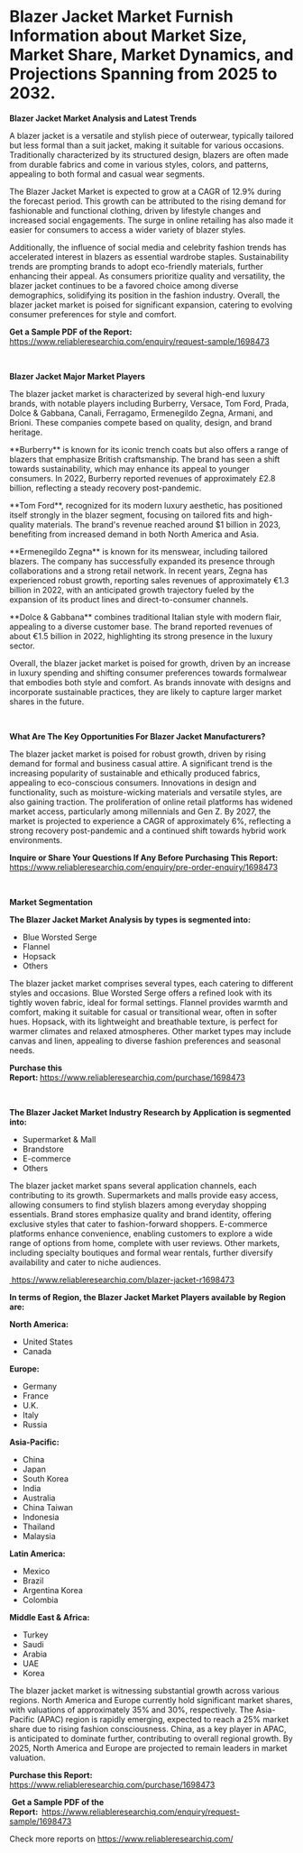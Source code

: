 <p><h1>Blazer Jacket Market Furnish Information about Market Size, Market Share, Market Dynamics, and Projections Spanning from 2025 to 2032.</h1></p><p><strong>Blazer Jacket Market Analysis and Latest Trends</strong></p>
<p><p>A blazer jacket is a versatile and stylish piece of outerwear, typically tailored but less formal than a suit jacket, making it suitable for various occasions. Traditionally characterized by its structured design, blazers are often made from durable fabrics and come in various styles, colors, and patterns, appealing to both formal and casual wear segments.</p><p>The Blazer Jacket Market is expected to grow at a CAGR of 12.9% during the forecast period. This growth can be attributed to the rising demand for fashionable and functional clothing, driven by lifestyle changes and increased social engagements. The surge in online retailing has also made it easier for consumers to access a wider variety of blazer styles.</p><p>Additionally, the influence of social media and celebrity fashion trends has accelerated interest in blazers as essential wardrobe staples. Sustainability trends are prompting brands to adopt eco-friendly materials, further enhancing their appeal. As consumers prioritize quality and versatility, the blazer jacket continues to be a favored choice among diverse demographics, solidifying its position in the fashion industry. Overall, the blazer jacket market is poised for significant expansion, catering to evolving consumer preferences for style and comfort.</p></p>
<p><strong>Get a Sample PDF of the Report:&nbsp;</strong> <a href="https://www.reliableresearchiq.com/enquiry/request-sample/1698473?utm_campaign=2309&utm_medium=2&utm_source=Github&utm_content=ia&utm_term=07022025&utm_id=blazer-jacket">https://www.reliableresearchiq.com/enquiry/request-sample/1698473</a></p>
<p>&nbsp;</p>
<p><strong>Blazer Jacket Major Market Players</strong></p>
<p><p>The blazer jacket market is characterized by several high-end luxury brands, with notable players including Burberry, Versace, Tom Ford, Prada, Dolce & Gabbana, Canali, Ferragamo, Ermenegildo Zegna, Armani, and Brioni. These companies compete based on quality, design, and brand heritage.</p><p>**Burberry** is known for its iconic trench coats but also offers a range of blazers that emphasize British craftsmanship. The brand has seen a shift towards sustainability, which may enhance its appeal to younger consumers. In 2022, Burberry reported revenues of approximately £2.8 billion, reflecting a steady recovery post-pandemic.</p><p>**Tom Ford**, recognized for its modern luxury aesthetic, has positioned itself strongly in the blazer segment, focusing on tailored fits and high-quality materials. The brand's revenue reached around $1 billion in 2023, benefiting from increased demand in both North America and Asia.</p><p>**Ermenegildo Zegna** is known for its menswear, including tailored blazers. The company has successfully expanded its presence through collaborations and a strong retail network. In recent years, Zegna has experienced robust growth, reporting sales revenues of approximately €1.3 billion in 2022, with an anticipated growth trajectory fueled by the expansion of its product lines and direct-to-consumer channels.</p><p>**Dolce & Gabbana** combines traditional Italian style with modern flair, appealing to a diverse customer base. The brand reported revenues of about €1.5 billion in 2022, highlighting its strong presence in the luxury sector.</p><p>Overall, the blazer jacket market is poised for growth, driven by an increase in luxury spending and shifting consumer preferences towards formalwear that embodies both style and comfort. As brands innovate with designs and incorporate sustainable practices, they are likely to capture larger market shares in the future.</p></p>
<p>&nbsp;</p>
<p><strong>What Are The Key Opportunities For Blazer Jacket Manufacturers?</strong></p>
<p><p>The blazer jacket market is poised for robust growth, driven by rising demand for formal and business casual attire. A significant trend is the increasing popularity of sustainable and ethically produced fabrics, appealing to eco-conscious consumers. Innovations in design and functionality, such as moisture-wicking materials and versatile styles, are also gaining traction. The proliferation of online retail platforms has widened market access, particularly among millennials and Gen Z. By 2027, the market is projected to experience a CAGR of approximately 6%, reflecting a strong recovery post-pandemic and a continued shift towards hybrid work environments.</p></p>
<p><strong>Inquire or Share Your Questions If Any Before Purchasing This Report:</strong> <a href="https://www.reliableresearchiq.com/enquiry/pre-order-enquiry/1698473?utm_campaign=2309&utm_medium=2&utm_source=Github&utm_content=ia&utm_term=07022025&utm_id=blazer-jacket">https://www.reliableresearchiq.com/enquiry/pre-order-enquiry/1698473</a></p>
<p>&nbsp;</p>
<p><strong>Market Segmentation</strong></p>
<p><strong>The Blazer Jacket Market Analysis by types is segmented into:</strong></p>
<p><ul><li>Blue Worsted Serge</li><li>Flannel</li><li>Hopsack</li><li>Others</li></ul></p>
<p><p>The blazer jacket market comprises several types, each catering to different styles and occasions. Blue Worsted Serge offers a refined look with its tightly woven fabric, ideal for formal settings. Flannel provides warmth and comfort, making it suitable for casual or transitional wear, often in softer hues. Hopsack, with its lightweight and breathable texture, is perfect for warmer climates and relaxed atmospheres. Other market types may include canvas and linen, appealing to diverse fashion preferences and seasonal needs.</p></p>
<p><strong>Purchase this Report:&nbsp;</strong><a href="https://www.reliableresearchiq.com/purchase/1698473?utm_campaign=2309&utm_medium=2&utm_source=Github&utm_content=ia&utm_term=07022025&utm_id=blazer-jacket">https://www.reliableresearchiq.com/purchase/1698473</a></p>
<p>&nbsp;</p>
<p><strong>The Blazer Jacket Market Industry Research by Application is segmented into:</strong></p>
<p><ul><li>Supermarket & Mall</li><li>Brandstore</li><li>E-commerce</li><li>Others</li></ul></p>
<p><p>The blazer jacket market spans several application channels, each contributing to its growth. Supermarkets and malls provide easy access, allowing consumers to find stylish blazers among everyday shopping essentials. Brand stores emphasize quality and brand identity, offering exclusive styles that cater to fashion-forward shoppers. E-commerce platforms enhance convenience, enabling customers to explore a wide range of options from home, complete with user reviews. Other markets, including specialty boutiques and formal wear rentals, further diversify availability and cater to niche audiences.</p></p>
<p><a href="https://www.reliableresearchiq.com/blazer-jacket-r1698473?utm_campaign=2309&utm_medium=2&utm_source=Github&utm_content=ia&utm_term=07022025&utm_id=blazer-jacket">&nbsp;https://www.reliableresearchiq.com/blazer-jacket-r1698473</a></p>
<p><strong>In terms of Region, the Blazer Jacket Market Players available by Region are:</strong></p>
<p>
    <p> <strong> North America: </strong>
        <ul>
            <li>United States</li>
            <li>Canada</li>
        </ul>
        </p> 
    <p> <strong> Europe: </strong>
        <ul>
            <li>Germany</li>
            <li>France</li>
            <li>U.K.</li>
            <li>Italy</li>
            <li>Russia</li>
        </ul>
        </p> 
    <p> <strong> Asia-Pacific: </strong>
        <ul>
            <li>China</li>
            <li>Japan</li>
            <li>South Korea</li>
            <li>India</li>
            <li>Australia</li>
            <li>China Taiwan</li>
            <li>Indonesia</li>
            <li>Thailand</li>
            <li>Malaysia</li>
        </ul>
        </p> 
    <p> <strong> Latin America: </strong>
        <ul>
            <li>Mexico</li>
            <li>Brazil</li>
            <li>Argentina Korea</li>
            <li>Colombia</li>
        </ul>
        </p> 
    <p> <strong> Middle East & Africa: </strong>
        <ul>
            <li>Turkey</li>
            <li>Saudi</li>
            <li>Arabia</li>
            <li>UAE</li>
            <li>Korea</li>
        </ul>
    </p>
    </p>
<p><p>The blazer jacket market is witnessing substantial growth across various regions. North America and Europe currently hold significant market shares, with valuations of approximately 35% and 30%, respectively. The Asia-Pacific (APAC) region is rapidly emerging, expected to reach a 25% market share due to rising fashion consciousness. China, as a key player in APAC, is anticipated to dominate further, contributing to overall regional growth. By 2025, North America and Europe are projected to remain leaders in market valuation.</p></p>
<p><strong>Purchase this Report: </strong><a href="https://www.reliableresearchiq.com/purchase/1698473?utm_campaign=2309&utm_medium=2&utm_source=Github&utm_content=ia&utm_term=07022025&utm_id=blazer-jacket">https://www.reliableresearchiq.com/purchase/1698473</a></p>
<p>&nbsp;<strong>Get a Sample PDF of the Report:&nbsp;&nbsp;</strong><a href="https://www.reliableresearchiq.com/enquiry/request-sample/1698473?utm_campaign=2309&utm_medium=2&utm_source=Github&utm_content=ia&utm_term=07022025&utm_id=blazer-jacket">https://www.reliableresearchiq.com/enquiry/request-sample/1698473</a></p>
<p><strong></strong></p>
<p>Check more reports on <a href="https://www.reliableresearchiq.com/?utm_campaign=2309&utm_medium=2&utm_source=Github&utm_content=ia&utm_term=07022025&utm_id=blazer-jacket">https://www.reliableresearchiq.com/</a></p>